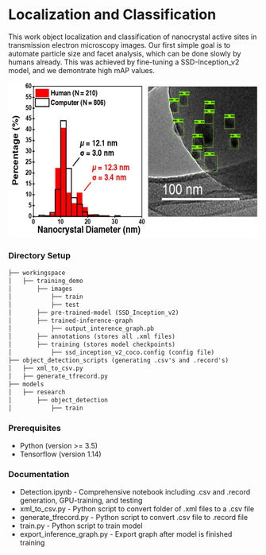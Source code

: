 # Localization and Classification

This work object localization and classification of nanocrystal active sites in transmission electron microscopy images. Our first simple goal is to automate particle size and facet analysis, which can be done slowly by humans already. This was achieved by fine-tuning a SSD-Inception_v2 model, and we demontrate high mAP values.

<p align="center">
  <img width="600" height="314" src="NanoparticleDetectionComparison.jpg">
</p>

### Directory Setup

```
├── workingspace
│   ├── training_demo
│       ├── images
│           ├── train
│           ├── test
│       ├── pre-trained-model (SSD_Inception_v2)
│       ├── trained-inference-graph
│           ├── output_interence_graph.pb
│       ├── annotations (stores all .xml files)
│       ├── training (stores model checkpoints)
│           ├── ssd_inception_v2_coco.config (config file)
├── object_detection_scripts (generating .csv's and .record's)
│   ├── xml_to_csv.py
│   ├── generate_tfrecord.py
├── models
│   ├── research
│       ├── object_detection
│           ├── train
```
### Prerequisites
* Python (version >= 3.5)
* Tensorflow (version 1.14)

### Documentation

* Detection.ipynb - Comprehensive notebook including .csv and .record generation, GPU-training, and testing
* xml_to_csv.py - Python script to convert folder of .xml files to a .csv file
* generate_tfrecord.py - Python script to convert .csv file to .record file
* train.py - Python script to train model
* export_inference_graph.py - Export graph after model is finished training
